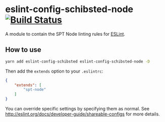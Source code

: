 # eslint-config-schibsted-node [![Build Status](https://travis-ci.org/schibsted/eslint-config-schibsted.svg?branch=master)](https://travis-ci.org/schibsted/eslint-config-schibsted)

A module to contain the SPT Node linting rules for [ESLint](http://eslint.org/).

## How to use

```bash
yarn add eslint-config-schibsted eslint-config-schibsted-node -D
```

Then add the `extends` option to your `.eslintrc`:

```json
{
    "extends": [
        "spt-node"
    ]
}
```

You can override specific settings by specifying them as normal. See <http://eslint.org/docs/developer-guide/shareable-configs> for more details.
